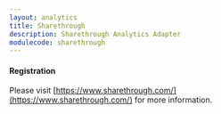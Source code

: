 ```yaml
---
layout: analytics
title: Sharethrough
description: Sharethrough Analytics Adapter
modulecode: sharethrough
---
```


#### Registration

Please visit [https://www.sharethrough.com/](https://www.sharethrough.com/) for more information.

